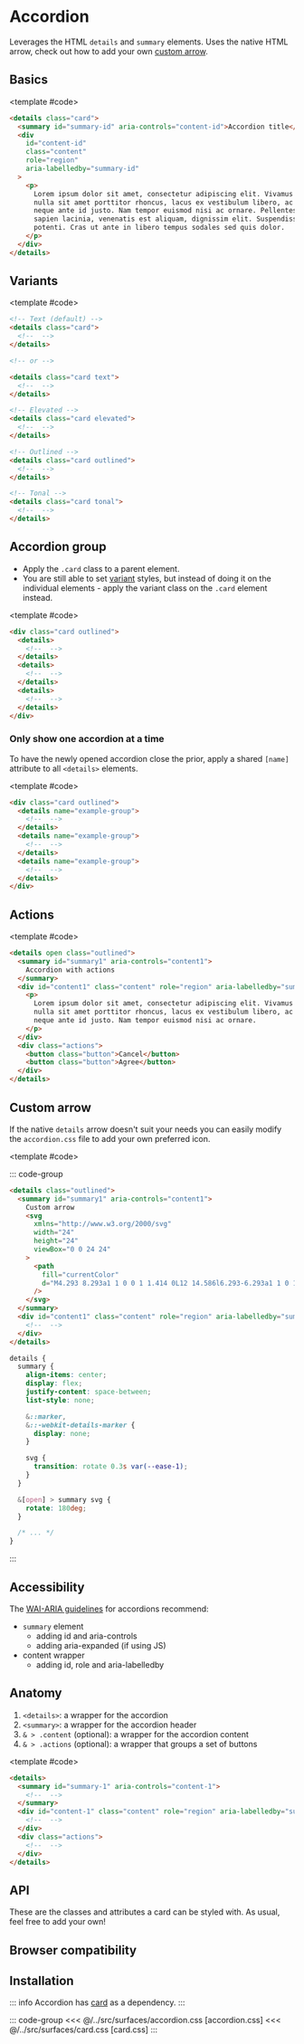 <script setup>
	import Example from "../../.vitepress/theme/app/components/Example.vue"
	import Baseline from "../../.vitepress/theme/app/components/Baseline.vue"

	</script>

<style>
.anatomy {
	outline: var(--_anatomy-border-gray);
	outline-offset: 8px;

	.actions, .content, summary {
		outline: var(--_anatomy-border-red);
	}
}

.custom-arrow {
	 summary {
    align-items: center;
    display: flex;
    justify-content: space-between;
    list-style: none;

    &::marker,
    &::-webkit-details-marker {
      display: none;
    }

    svg {
      transition: rotate 0.2s var(--ease-1);
    }
  }

  &[open] > summary svg {
    rotate: 180deg;
  }
}
</style>

# Accordion

Leverages the HTML `details` and `summary` elements. Uses the native HTML arrow, check out how to add your own [custom arrow](#custom-arrow).

## Basics

<Example direction="column">
<template #example>
 <details class="card">
	<summary id="summary-id" aria-controls="content-id">
		Accordion
	</summary>
	<div id="content-id" class="content" role="region" aria-labelledby="summary-id">
		<p>Lorem ipsum dolor sit amet, consectetur adipiscing elit. Vivamus sodales, nulla sit amet porttitor rhoncus, lacus ex vestibulum libero, ac mollis neque ante id justo. Nam tempor euismod nisi ac ornare. Pellentesque id sapien lacinia, venenatis est aliquam, dignissim elit. Suspendisse potenti. Cras ut ante in libero tempus sodales sed quis dolor.</p>
	</div>
</details>
</template>

<template #code>

```html
<details class="card">
  <summary id="summary-id" aria-controls="content-id">Accordion title</summary>
  <div
    id="content-id"
    class="content"
    role="region"
    aria-labelledby="summary-id"
  >
    <p>
      Lorem ipsum dolor sit amet, consectetur adipiscing elit. Vivamus sodales,
      nulla sit amet porttitor rhoncus, lacus ex vestibulum libero, ac mollis
      neque ante id justo. Nam tempor euismod nisi ac ornare. Pellentesque id
      sapien lacinia, venenatis est aliquam, dignissim elit. Suspendisse
      potenti. Cras ut ante in libero tempus sodales sed quis dolor.
    </p>
  </div>
</details>
```

</template>
</Example>

## Variants

<Example direction="column">
	<template #example>
	<details class="card">
	<summary id="summary1" aria-controls="content1">
		Text
	</summary>
	<div id="content1" class="content" role="region" aria-labelledby="summary1">
		<p>Lorem ipsum dolor sit amet, consectetur adipiscing elit. Vivamus sodales, nulla sit amet porttitor rhoncus, lacus ex vestibulum libero, ac mollis neque ante id justo. Nam tempor euismod nisi ac ornare. Pellentesque id sapien lacinia, venenatis est aliquam, dignissim elit. Suspendisse potenti. Cras ut ante in libero tempus sodales sed quis dolor.</p>
	</div>
</details>

<details class="card elevated">
	<summary id="summary2" aria-controls="content2">
		Elevated
	</summary>
	<div id="content2" class="content" role="region" aria-labelledby="summary2">
		<p>Lorem ipsum dolor sit amet, consectetur adipiscing elit. Vivamus sodales, nulla sit amet porttitor rhoncus, lacus ex vestibulum libero, ac mollis neque ante id justo. Nam tempor euismod nisi ac ornare. Pellentesque id sapien lacinia, venenatis est aliquam, dignissim elit. Suspendisse potenti. Cras ut ante in libero tempus sodales sed quis dolor.</p>
	</div>
</details>

<details class="card outlined">
	<summary id="summary3" aria-controls="content3">
		Outlined
	</summary>
	<div id="content3" class="content" role="region" aria-labelledby="summary3">
		<p>Lorem ipsum dolor sit amet, consectetur adipiscing elit. Vivamus sodales, nulla sit amet porttitor rhoncus, lacus ex vestibulum libero, ac mollis neque ante id justo. Nam tempor euismod nisi ac ornare. Pellentesque id sapien lacinia, venenatis est aliquam, dignissim elit. Suspendisse potenti. Cras ut ante in libero tempus sodales sed quis dolor.</p>
	</div>
</details>

<details class="card tonal">
	<summary id="summary3" aria-controls="content3">
		Tonal
	</summary>
	<div id="content3" class="content" role="region" aria-labelledby="summary3">
		<p>Lorem ipsum dolor sit amet, consectetur adipiscing elit. Vivamus sodales, nulla sit amet porttitor rhoncus, lacus ex vestibulum libero, ac mollis neque ante id justo. Nam tempor euismod nisi ac ornare. Pellentesque id sapien lacinia, venenatis est aliquam, dignissim elit. Suspendisse potenti. Cras ut ante in libero tempus sodales sed quis dolor.</p>
	</div>
</details>
	</template>

<template #code>

```html
<!-- Text (default) -->
<details class="card">
  <!--  -->
</details>

<!-- or -->

<details class="card text">
  <!--  -->
</details>

<!-- Elevated -->
<details class="card elevated">
  <!--  -->
</details>

<!-- Outlined -->
<details class="card outlined">
  <!--  -->
</details>

<!-- Tonal -->
<details class="card tonal">
  <!--  -->
</details>
```

</template>
</Example>

## Accordion group

- Apply the `.card` class to a parent element.
- You are still able to set [variant](#variants) styles, but instead of doing it on the individual elements - apply the variant class on the `.card` element instead.

<Example direction="column">
	<template #example>
	<div class="card outlined">
 <details>
	<summary id="summary1" aria-controls="content1">
		Accordion title
	</summary>
	<div id="content1" class="content" role="region" aria-labelledby="summary1">
		<p>Lorem ipsum dolor sit amet, consectetur adipiscing elit. Vivamus sodales, nulla sit amet porttitor rhoncus, lacus ex vestibulum libero, ac mollis neque ante id justo. Nam tempor euismod nisi ac ornare. Pellentesque id sapien lacinia, venenatis est aliquam, dignissim elit. Suspendisse potenti. Cras ut ante in libero tempus sodales sed quis dolor.</p>
	</div>
</details>

<details>
	<summary id="summary2" aria-controls="content2">
		Accordion title
	</summary>
	<div id="content2" class="content" role="region" aria-labelledby="summary2">
		<p>Lorem ipsum dolor sit amet, consectetur adipiscing elit. Vivamus sodales, nulla sit amet porttitor rhoncus, lacus ex vestibulum libero, ac mollis neque ante id justo. Nam tempor euismod nisi ac ornare. Pellentesque id sapien lacinia, venenatis est aliquam, dignissim elit. Suspendisse potenti. Cras ut ante in libero tempus sodales sed quis dolor.</p>
	</div>
</details>

<details>
	<summary id="summary3" aria-controls="content3">
		Accordion title
	</summary>
	<div id="content3" class="content" role="region" aria-labelledby="summary3">
		<p>Lorem ipsum dolor sit amet, consectetur adipiscing elit. Vivamus sodales, nulla sit amet porttitor rhoncus, lacus ex vestibulum libero, ac mollis neque ante id justo. Nam tempor euismod nisi ac ornare. Pellentesque id sapien lacinia, venenatis est aliquam, dignissim elit. Suspendisse potenti. Cras ut ante in libero tempus sodales sed quis dolor.</p>
	</div>
</details>
</div>
</template>

<template #code>

```html {1,11}
<div class="card outlined">
  <details>
    <!--  -->
  </details>
  <details>
    <!--  -->
  </details>
  <details>
    <!--  -->
  </details>
</div>
```

</template>
</Example>

### Only show one accordion at a time

To have the newly opened accordion close the prior, apply a shared `[name]` attribute to all `<details>` elements.

<Example direction="column">
	<template #example>
	<div class="card outlined">
	<div class="content">
 <details name="example-group">
	<summary id="summary1" aria-controls="content1">
		Accordion title
	</summary>
	<div id="content1" class="content" role="region" aria-labelledby="summary1">
		<p>Lorem ipsum dolor sit amet, consectetur adipiscing elit. Vivamus sodales, nulla sit amet porttitor rhoncus, lacus ex vestibulum libero, ac mollis neque ante id justo. Nam tempor euismod nisi ac ornare. Pellentesque id sapien lacinia, venenatis est aliquam, dignissim elit. Suspendisse potenti. Cras ut ante in libero tempus sodales sed quis dolor.</p>
	</div>
</details>

<details name="example-group">
	<summary id="summary2" aria-controls="content2">
		Accordion title
	</summary>
	<div id="content2" class="content" role="region" aria-labelledby="summary2">
		<p>Lorem ipsum dolor sit amet, consectetur adipiscing elit. Vivamus sodales, nulla sit amet porttitor rhoncus, lacus ex vestibulum libero, ac mollis neque ante id justo. Nam tempor euismod nisi ac ornare. Pellentesque id sapien lacinia, venenatis est aliquam, dignissim elit. Suspendisse potenti. Cras ut ante in libero tempus sodales sed quis dolor.</p>
	</div>
</details>

<details name="example-group">
	<summary id="summary3" aria-controls="content3">
		Accordion title
	</summary>
	<div id="content3" class="content" role="region" aria-labelledby="summary3">
		<p>Lorem ipsum dolor sit amet, consectetur adipiscing elit. Vivamus sodales, nulla sit amet porttitor rhoncus, lacus ex vestibulum libero, ac mollis neque ante id justo. Nam tempor euismod nisi ac ornare. Pellentesque id sapien lacinia, venenatis est aliquam, dignissim elit. Suspendisse potenti. Cras ut ante in libero tempus sodales sed quis dolor.</p>
	</div>
</details>
</div>
</div>
</template>

<template #code>

```html {2,5,8}
<div class="card outlined">
  <details name="example-group">
    <!--  -->
  </details>
  <details name="example-group">
    <!--  -->
  </details>
  <details name="example-group">
    <!--  -->
  </details>
</div>
```

</template>
</Example>

## Actions

<Example>
<template #example>
 <details open class="elevated">
	<summary id="summary1" aria-controls="content1">
		Accordion with actions
	</summary>
	<div id="content1" class="content" role="region" aria-labelledby="summary1">
		<p>Lorem ipsum dolor sit amet, consectetur adipiscing elit. Vivamus sodales, nulla sit amet porttitor rhoncus, lacus ex vestibulum libero, ac mollis neque ante id justo. Nam tempor euismod nisi ac ornare.</p>
	</div>
  <div class="actions">
    <button class="button">Cancel</button>
    <button class="button">Agree</button>
  </div>
</details>
</template>

<template #code>

```html {12-15}
<details open class="outlined">
  <summary id="summary1" aria-controls="content1">
    Accordion with actions
  </summary>
  <div id="content1" class="content" role="region" aria-labelledby="summary1">
    <p>
      Lorem ipsum dolor sit amet, consectetur adipiscing elit. Vivamus sodales,
      nulla sit amet porttitor rhoncus, lacus ex vestibulum libero, ac mollis
      neque ante id justo. Nam tempor euismod nisi ac ornare.
    </p>
  </div>
  <div class="actions">
    <button class="button">Cancel</button>
    <button class="button">Agree</button>
  </div>
</details>
```

</template>
</Example>

## Custom arrow

If the native `details` arrow doesn't suit your needs you can easily modify the `accordion.css` file to add your own preferred icon.

<Example direction="column">
<template #example>
<details class="outlined custom-arrow">
	<summary id="summary1" aria-controls="content1">
		Custom arrow
		<svg xmlns="http://www.w3.org/2000/svg" width="24" height="24" viewBox="0 0 24 24"><path fill="currentColor" d="M4.293 8.293a1 1 0 0 1 1.414 0L12 14.586l6.293-6.293a1 1 0 1 1 1.414 1.414l-7 7a1 1 0 0 1-1.414 0l-7-7a1 1 0 0 1 0-1.414"/></svg>
	</summary>
	<div id="content1" class="content" role="region" aria-labelledby="summary1">
		<p>Lorem ipsum dolor sit amet, consectetur adipiscing elit. Vivamus sodales, nulla sit amet porttitor rhoncus, lacus ex vestibulum libero, ac mollis neque ante id justo. Nam tempor euismod nisi ac ornare. Pellentesque id sapien lacinia, venenatis est aliquam, dignissim elit. Suspendisse potenti. Cras ut ante in libero tempus sodales sed quis dolor.</p>
	</div>
</details>
</template>

<template #code>

::: code-group

```html {4-14} [accordion.html]
<details class="outlined">
  <summary id="summary1" aria-controls="content1">
    Custom arrow
    <svg
      xmlns="http://www.w3.org/2000/svg"
      width="24"
      height="24"
      viewBox="0 0 24 24"
    >
      <path
        fill="currentColor"
        d="M4.293 8.293a1 1 0 0 1 1.414 0L12 14.586l6.293-6.293a1 1 0 1 1 1.414 1.414l-7 7a1 1 0 0 1-1.414 0l-7-7a1 1 0 0 1 0-1.414"
      />
    </svg>
  </summary>
  <div id="content1" class="content" role="region" aria-labelledby="summary1">
    <!--  -->
  </div>
</details>
```

```css [accordion.css]
details {
  summary {
    align-items: center;
    display: flex;
    justify-content: space-between;
    list-style: none;

    &::marker,
    &::-webkit-details-marker {
      display: none;
    }

    svg {
      transition: rotate 0.3s var(--ease-1);
    }
  }

  &[open] > summary svg {
    rotate: 180deg;
  }

  /* ... */
}
```

:::
</template>
</Example>

## Accessibility

The [WAI-ARIA guidelines](https://www.w3.org/WAI/ARIA/apg/patterns/accordion/) for accordions recommend:

- `summary` element
  - adding id and aria-controls
  - adding aria-expanded (if using JS)
- content wrapper
  - adding id, role and aria-labelledby

## Anatomy

1. `<details>`: a wrapper for the accordion
2. `<summary>`: a wrapper for the accordion header
3. `& > .content` (optional): a wrapper for the accordion content
4. `& > .actions` (optional): a wrapper that groups a set of buttons

<Example direction="column">
<template #example>
 <details open class="anatomy">
	<summary id="anatomy-summary-1" aria-controls="anatomy-content-1">
		Accordion title
	</summary>
	<div id="anatomy-content-1" class="content" role="region" aria-labelledby="anatomy-summary-1">
		<p>Lorem ipsum dolor sit amet, consectetur adipiscing elit. Vivamus sodales, nulla sit amet porttitor rhoncus, lacus ex vestibulum libero, ac mollis neque ante id justo. Nam tempor euismod nisi ac ornare. Pellentesque id sapien lacinia, venenatis est aliquam, dignissim elit. Suspendisse potenti. Cras ut ante in libero tempus sodales sed quis dolor.</p>
	</div>
  <div class="actions">
    <button class="button">Cancel</button>
    <button class="button">Agree</button>
  </div>
</details>
</template>

<template #code>

```html
<details>
  <summary id="summary-1" aria-controls="content-1">
    <!--  -->
  </summary>
  <div id="content-1" class="content" role="region" aria-labelledby="summary-1">
    <!--  -->
  </div>
  <div class="actions">
    <!--  -->
  </div>
</details>
```

</template>
</Example>

## API

These are the classes and attributes a card can be styled with. As usual, feel free to add your own!

<!--@include: ./accordion-api.md -->

## Browser compatibility

<Baseline :ids="['container-style-queries', 'interpolate-size', 'details-content', 'details-name', 'content-visibility']" />

## Installation

::: info
Accordion has [card](/components/surfaces/card) as a dependency.
:::

::: code-group
<<< @/../src/surfaces/accordion.css [accordion.css]
<<< @/../src/surfaces/card.css [card.css]
:::
